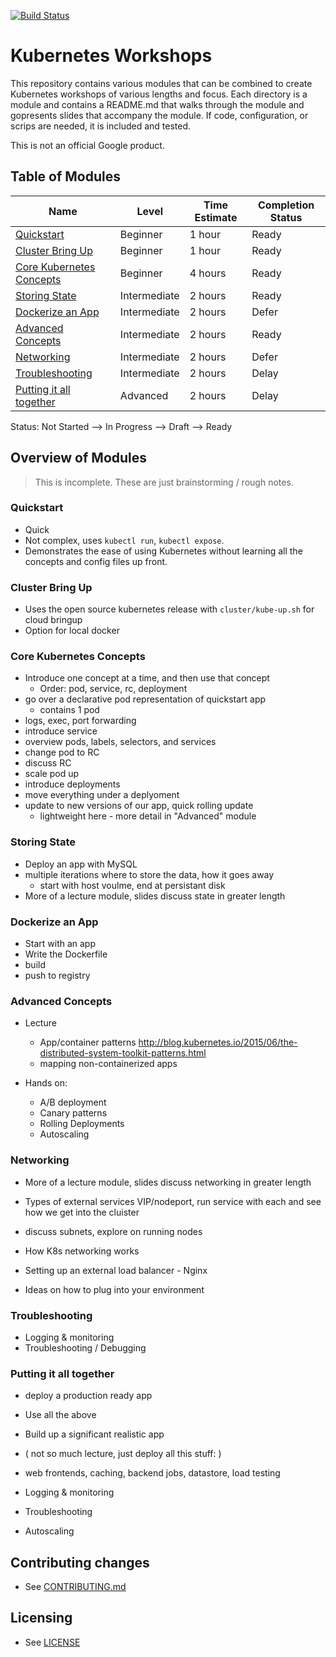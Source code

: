 [![Build Status](https://travis-ci.org/GoogleCloudPlatform/kubernetes-workshops.svg?branch=master)](https://travis-ci.org/GoogleCloudPlatform/kubernetes-workshops)

# Kubernetes Workshops

This repository contains various modules that can be combined to
create Kubernetes workshops of various lengths and focus. Each
directory is a module and contains a README.md that walks through the
module and gopresents slides that accompany the module. If code,
configuration, or scrips are needed, it is included and tested.

This is not an official Google product.

## Table of Modules

Name | Level | Time Estimate | Completion Status
------------- | ------------- | ------------ | ------------
[Quickstart](quickstart) | Beginner | 1 hour | Ready
[Cluster Bring Up](bring-up) | Beginner | 1 hour | Ready
[Core Kubernetes Concepts](core-concepts) | Beginner | 4 hours | Ready
[Storing State](state) | Intermediate | 2 hours | Ready
[Dockerize an App](dockerize) | Intermediate | 2 hours | Defer
[Advanced Concepts](advanced) | Intermediate | 2 hours | Ready
[Networking](networking) | Intermediate | 2 hours | Defer
[Troubleshooting](troubleshooting) | Intermediate | 2 hours | Delay
[Putting it all together](combine) | Advanced | 2 hours | Delay

Status: Not Started --> In Progress --> Draft --> Ready

## Overview of Modules

> This is incomplete. These are just brainstorming / rough notes.

### Quickstart

* Quick
* Not complex, uses `kubectl run`, `kubectl expose`.
* Demonstrates the ease of using Kubernetes without learning all the
  concepts and config files up front.

### Cluster Bring Up

* Uses the open source kubernetes release with `cluster/kube-up.sh`
  for cloud bringup
* Option for local docker

### Core Kubernetes Concepts

* Introduce one concept at a time, and then use that concept
  * Order: pod, service, rc, deployment
* go over a declarative pod representation of quickstart app
  * contains 1 pod
* logs, exec, port forwarding
* introduce service
* overview pods, labels, selectors, and services
* change pod to RC
* discuss RC
* scale pod up
* introduce deployments
* move everything under a deplyoment
* update to new versions of our app, quick rolling update
  * lightweight here - more detail in "Advanced" module

### Storing State

* Deploy an app with MySQL
* multiple iterations where to store the data, how it goes away
  * start with host voulme, end at persistant disk
* More of a lecture module, slides discuss state in greater length

### Dockerize an App

* Start with an app
* Write the Dockerfile
* build
* push to registry

### Advanced Concepts

* Lecture
  * App/container patterns
    http://blog.kubernetes.io/2015/06/the-distributed-system-toolkit-patterns.html
  * mapping non-containerized apps

* Hands on:
  * A/B deployment
  * Canary patterns
  * Rolling Deployments
  * Autoscaling

### Networking

* More of a lecture module, slides discuss networking in greater length

* Types of external services VIP/nodeport, run service with each and
  see how we get into the cluister
* discuss subnets, explore on running nodes
* How K8s networking works
* Setting up an external load balancer - Nginx
* Ideas on how to plug into your environment

### Troubleshooting

* Logging & monitoring
* Troubleshooting / Debugging

### Putting it all together

* deploy a production ready app

* Use all the above
* Build up a significant realistic app
* ( not so much lecture, just deploy all this stuff: )
* web frontends, caching, backend jobs, datastore, load testing
* Logging & monitoring
* Troubleshooting
* Autoscaling

## Contributing changes

* See [CONTRIBUTING.md](CONTRIBUTING.md)

## Licensing

* See [LICENSE](LICENSE)
